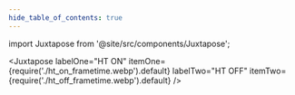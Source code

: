 ```yaml
---
hide_table_of_contents: true
---
```


import Juxtapose from '@site/src/components/Juxtapose';

<Juxtapose
  labelOne="HT ON"
  itemOne={require('./ht_on_frametime.webp').default}
  labelTwo="HT OFF"
  itemTwo={require('./ht_off_frametime.webp').default} />
